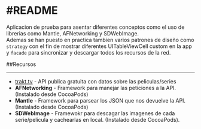 #README
===
Aplicacion de prueba para asentar diferentes conceptos como el uso de librerias como Mantle, AFNetworking y SDWebImage.   
Ademas se han puesto en practica tambien varios patrones de diseño como `strategy` con el fin de mostrar diferentes UITableViewCell custom en la app y `facade` para sincronizar y descargar todos los recursos de la red. 

##Recursos
___
* [trakt.tv](http://trakt.tv/) - API publica gratuita con datos sobre las peliculas/series
* **AFNetworking** - Framework para manejar las peticiones a la API. (Instalado desde CocoaPods)
* **Mantle** - Framework para parsear los JSON que nos devuelve la API. (Instalado desde CocoaPods)
* **SDWebImage** - Framewokr para descagar las imagenes de cada serie/pelicula y cachearlas en local. (Instalado desde CocoaPods). 
